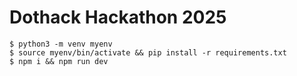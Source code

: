 # Dothack Hackathon 2025

```console
$ python3 -m venv myenv
$ source myenv/bin/activate && pip install -r requirements.txt
$ npm i && npm run dev
```